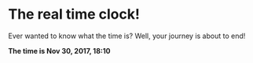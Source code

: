 # The real time clock!

Ever wanted to know what the time is? Well, your journey is about to end!

**The time is Nov 30, 2017, 18:10**